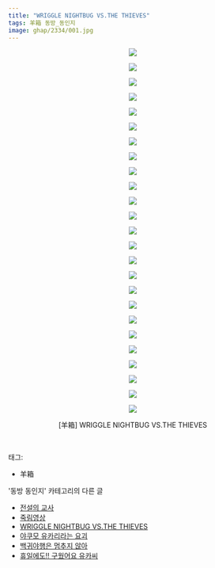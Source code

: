 ```yaml
---
title: "WRIGGLE NIGHTBUG VS.THE THIEVES"
tags: 羊箱 동방_동인지
image: ghap/2334/001.jpg
---
```

<div class="article">
<p style="text-align: center; clear: none; float: none;"><img src="{{ site.nasurl }}/ghap/2334/001.jpg"/></p>
<p style="text-align: center; clear: none; float: none;"><img src="{{ site.nasurl }}/ghap/2334/002.jpg"/></p>
<p style="text-align: center; clear: none; float: none;"><img src="{{ site.nasurl }}/ghap/2334/003.jpg"/></p>
<p style="text-align: center; clear: none; float: none;"><img src="{{ site.nasurl }}/ghap/2334/004.jpg"/></p>
<p style="text-align: center; clear: none; float: none;"><img src="{{ site.nasurl }}/ghap/2334/005.jpg"/></p>
<p style="text-align: center; clear: none; float: none;"><img src="{{ site.nasurl }}/ghap/2334/006.jpg"/></p>
<p style="text-align: center; clear: none; float: none;"><img src="{{ site.nasurl }}/ghap/2334/007.jpg"/></p>
<p style="text-align: center; clear: none; float: none;"><img src="{{ site.nasurl }}/ghap/2334/008.jpg"/></p>
<p style="text-align: center; clear: none; float: none;"><img src="{{ site.nasurl }}/ghap/2334/009.jpg"/></p>
<p style="text-align: center; clear: none; float: none;"><img src="{{ site.nasurl }}/ghap/2334/010.jpg"/></p>
<p style="text-align: center; clear: none; float: none;"><img src="{{ site.nasurl }}/ghap/2334/011.jpg"/></p>
<p style="text-align: center; clear: none; float: none;"><img src="{{ site.nasurl }}/ghap/2334/012.jpg"/></p>
<p style="text-align: center; clear: none; float: none;"><img src="{{ site.nasurl }}/ghap/2334/013.jpg"/></p>
<p style="text-align: center; clear: none; float: none;"><img src="{{ site.nasurl }}/ghap/2334/014.jpg"/></p>
<p style="text-align: center; clear: none; float: none;"><img src="{{ site.nasurl }}/ghap/2334/015.jpg"/></p>
<p style="text-align: center; clear: none; float: none;"><img src="{{ site.nasurl }}/ghap/2334/016.jpg"/></p>
<p style="text-align: center; clear: none; float: none;"><img src="{{ site.nasurl }}/ghap/2334/017.jpg"/></p>
<p style="text-align: center; clear: none; float: none;"><img src="{{ site.nasurl }}/ghap/2334/018.jpg"/></p>
<p style="text-align: center; clear: none; float: none;"><img src="{{ site.nasurl }}/ghap/2334/019.jpg"/></p>
<p style="text-align: center; clear: none; float: none;"><img src="{{ site.nasurl }}/ghap/2334/020.jpg"/></p>
<p style="text-align: center; clear: none; float: none;"><img src="{{ site.nasurl }}/ghap/2334/021.jpg"/></p>
<p style="text-align: center; clear: none; float: none;"><img src="{{ site.nasurl }}/ghap/2334/022.jpg"/></p>
<p style="text-align: center; clear: none; float: none;"><img src="{{ site.nasurl }}/ghap/2334/023.jpg"/></p>
<p style="text-align: center; clear: none; float: none;"><img src="{{ site.nasurl }}/ghap/2334/024.jpg"/></p>
<p style="text-align: center; clear: none; float: none;"><img src="{{ site.nasurl }}/ghap/2334/025.jpg"/></p>
<p style="text-align: center; clear: none; float: none;">[羊箱] WRIGGLE NIGHTBUG VS.THE THIEVES</p>
<p><br/></p>
</div><div class="tagTrail">
<p>태그: </p>
<ul>
<li>羊箱</li>
</ul>
</div><div class="another">
<p>'동방 동인지' 카테고리의 다른 글</p>
<ul>
<li><a href="/2016-09-25-ghap_2336">전설의 교사</a></li>
<li><a href="/2016-09-25-ghap_2335">죽림영상</a></li>
<li><a href="/2016-09-25-ghap_2334">WRIGGLE NIGHTBUG VS.THE THIEVES</a></li>
<li><a href="/2016-09-25-ghap_2332">야쿠모 유카리라는 요괴</a></li>
<li><a href="/2016-09-25-ghap_2331">백귀야행은 멈추지 않아</a></li>
<li><a href="/2016-09-25-ghap_2329">휴일에도!! 구웠어요 유카씨</a></li>
</ul>
</div><div class="cb_module cb_fluid">
<div class="cb_wrt cb_profile">
</div><!-- commentList close -->
</div>